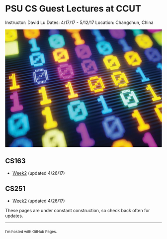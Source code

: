 PSU CS Guest Lectures at CCUT
=====
Instructor: David Lu
Dates: 4/17/17 - 5/12/17
Location: Changchun, China

![binary](binary.jpg)

CS163
----
  * [Week2](CS163/Week2.html) (updated 4/26/17)

CS251
----
  * [Week2](CS251/Week2.html) (updated 4/26/17)
  <!---
  [comment]: <> * [Week3](CS251/Week3.html) (updated 4/26/17)
  --->

These pages are under constant construction, so check back often for updates.

---------------
<Sub>I'm hosted with GitHub Pages.
